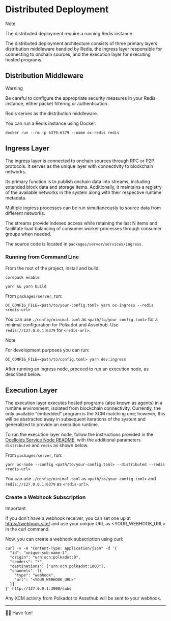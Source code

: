 # Distributed Deployment

> [!NOTE]
> The distributed deployment require a running Redis instance.

The distributed deployment architecture consists of three primary layers: distribution middleware handled by Redis, the ingress layer responsible for connecting to onchain sources, and the execution layer for executing hosted programs.

## Distribution Middleware

> [!WARNING]
> Be careful to configure the appropriate security measures in your Redis instance, either packet filtering or authentication.

Redis serves as the distribution middleware.

You can run a Redis instance using Docker:

```shell
docker run --rm -p 6379:6379 --name oc-redis redis
```

## Ingress Layer

The ingress layer is connected to onchain sources through RPC or P2P protocols. It serves as the unique layer with connectivity to blockchain networks.

Its primary function is to publish onchain data into streams, including extended block data and storage items. Additionally, it maintains a registry of the available networks in the system along with their respective runtime metadata.

Multiple ingress processes can be run simultaneously to source data from different networks.

The streams provide indexed access while retaining the last N items and facilitate load balancing of consumer worker processes through consumer groups when needed.

The source code is located in `packages/server/services/ingress`.

### Running from Command Line

From the root of the project, install and build:

```shell
corepack enable
```

```shell
yarn && yarn build
```

From `packages/server`, run:

```shell
OC_CONFIG_FILE=<path/to/your-config.toml> yarn oc-ingress --redis <redis-url>
```

You can use `./config/minimal.toml` as `<path/to/your-config.toml>` for a minimal configuration for Polkadot and Assethub. Use `redis://127.0.0.1:6379` for `<redis-url>`.

> [!NOTE]
> For development purposes you can run:
> ```shell
> OC_CONFIG_FILE=<path/to/config.toml> yarn dev:ingress
> ```

After running an ingress node, proceed to run an execution node, as described below.

## Execution Layer

The execution layer executes hosted programs (also known as agents) in a runtime environment, isolated from blockchain connectivity. Currently, the only available "embedded" program is the XCM matching one; however, this will be abstracted away in subsequent iterations of the system and generalized to provide an execution runtime.

To run the execution layer node, follow the instructions provided in the [Ocelloids Service Node README](https://github.com/sodazone/ocelloids-services/blob/main/packages/server/), with the additional parameters `distributed` and `redis` as shown below.

From `packages/server`, run:

```shell
yarn oc-node --config <path/to/your-config.toml> --distributed --redis <redis-url>
```

You can use `./config/minimal.toml` as `<path/to/your-config.toml>` and `redis://127.0.0.1:6379` as `<redis-url>`.

### Create a Webhook Subscription

> [!IMPORTANT]
> If you don't have a webhook receiver, you can set one up at https://webhook.site/ and use your unique URL as <YOUR_WEBHOOK_URL> in the curl command.

Now, you can create a webhook subscription using curl:

```shell
curl -v -H "Content-Type: application/json" -d '{
  "id": "unique-sub-name-1",
  "origin": "urn:ocn:polkadot:0",
  "senders": "*",
  "destinations": ["urn:ocn:polkadot:1000"],
  "channels": [{
    "type": "webhook",
    "url": "<YOUR_WEBHOOK_URL>"
  }]
}' http://127.0.0.1:3000/subs
```

Any XCM activity from Polkadot to Assethub will be sent to your webhook.

---

:dizzy::rocket: Have fun!

